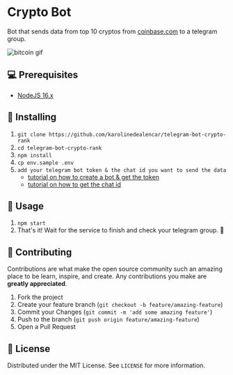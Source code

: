 # Crypto Bot

Bot that sends data from top 10 cryptos from [coinbase.com](https://www.coinbase.com/) to a telegram group.

![bitcoin gif](https://cdn.substack.com/image/fetch/f_auto,q_auto:good,fl_progressive:steep/https%3A%2F%2Fbucketeer-e05bbc84-baa3-437e-9518-adb32be77984.s3.amazonaws.com%2Fpublic%2Fimages%2F67031179-5c04-4e69-bb18-a30d0c0ffdd8_477x415.gif)

## 💻 Prerequisites

- [NodeJS 16.x](https://nodejs.org/en/download/)

## 🚀 Installing

1. `git clone https://github.com/karolinedealencar/telegram-bot-crypto-rank`
2. `cd telegram-bot-crypto-rank`
3. `npm install`
4. `cp env.sample .env`
5. `add your telegram bot token & the chat id you want to send the data`
    - [tutorial on how to create a bot & get the token](https://core.telegram.org/bots#3-how-do-i-create-a-bot)
    - [tutorial on how to get the chat id](https://stackoverflow.com/a/38388851)

## 🤖 Usage

1. `npm start`
2. That's it! Wait for the service to finish and check your telegram group. 🎉

## 🤝 Contributing

Contributions are what make the open source community such an amazing place to be learn, inspire, and create. Any contributions you make are **greatly appreciated**.

1. Fork the project
2. Create your feature branch (`git checkout -b feature/amazing-feature`)
3. Commit your Changes (`git commit -m 'add some amazing feature'`)
4. Push to the branch (`git push origin feature/amazing-feature`)
5. Open a Pull Request

## 📝 License

Distributed under the MIT License. See `LICENSE` for more information.